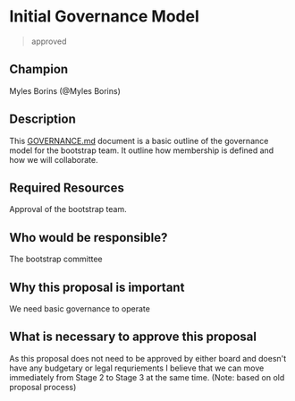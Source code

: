 # Initial Governance Model
>  approved

## Champion

Myles Borins (@Myles Borins)

## Description

This [GOVERNANCE.md][] document is a basic outline of the governance model for the bootstrap team. It outline how membership is defined and how we will collaborate.

## Required Resources

Approval of the bootstrap team.

## Who would be responsible?

The bootstrap committee

## Why this proposal is important

We need basic governance to operate

## What is necessary to approve this proposal

As this proposal does not need to be approved by either board and doesn't have any budgetary or legal requriements I believe
that we can move immediately from Stage 2 to Stage 3 at the same time. (Note: based on old proposal process)

[GOVERNANCE.md]: ./GOVERNANCE.md
